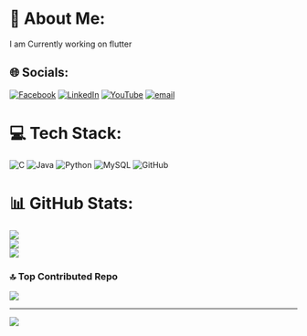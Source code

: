 # 💫 About Me:
I am Currently working on flutter<br>


## 🌐 Socials:
[![Facebook](https://img.shields.io/badge/Facebook-%231877F2.svg?logo=Facebook&logoColor=white)](https://facebook.com/fous22032004) [![LinkedIn](https://img.shields.io/badge/LinkedIn-%230077B5.svg?logo=linkedin&logoColor=white)](https://linkedin.com/in/fousbintahertanjim) [![YouTube](https://img.shields.io/badge/YouTube-%23FF0000.svg?logo=YouTube&logoColor=white)](https://youtube.com/@hajarbochordhore) [![email](https://img.shields.io/badge/Email-D14836?logo=gmail&logoColor=white)](mailto:foustanjim2203@gmail.com) 

# 💻 Tech Stack:
![C](https://img.shields.io/badge/c-%2300599C.svg?style=for-the-badge&logo=c&logoColor=white)  ![Java](https://img.shields.io/badge/java-%23ED8B00.svg?style=for-the-badge&logo=openjdk&logoColor=white) ![Python](https://img.shields.io/badge/python-3670A0?style=for-the-badge&logo=python&logoColor=ffdd54) ![MySQL](https://img.shields.io/badge/mysql-4479A1.svg?style=for-the-badge&logo=mysql&logoColor=white) ![GitHub](https://img.shields.io/badge/github-%23121011.svg?style=for-the-badge&logo=github&logoColor=white) 
# 📊 GitHub Stats:
![](https://github-readme-stats.vercel.app/api?username=tanjim22032004&theme=dark&hide_border=false&include_all_commits=false&count_private=false)<br/>
![](https://nirzak-streak-stats.vercel.app/?user=tanjim22032004&theme=dark&hide_border=false)<br/>
![](https://github-readme-stats.vercel.app/api/top-langs/?username=tanjim22032004&theme=dark&hide_border=false&include_all_commits=false&count_private=false&layout=compact)

### 🔝 Top Contributed Repo
![](https://github-contributor-stats.vercel.app/api?username=tanjim22032004&limit=5&theme=dark&combine_all_yearly_contributions=true)

---
[![](https://visitcount.itsvg.in/api?id=tanjim22032004&icon=0&color=0)](https://visitcount.itsvg.in)

<!-- Proudly created with GPRM ( https://gprm.itsvg.in ) -->
